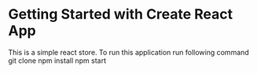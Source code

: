 # Getting Started with Create React App

This is a simple react store. To run this application run following command
git clone
npm install
npm start